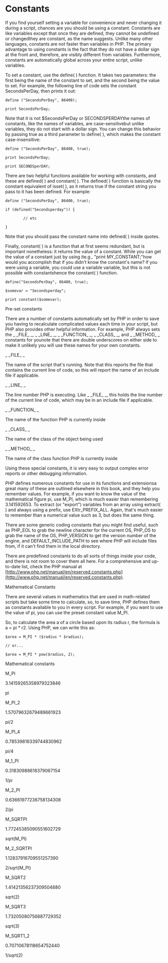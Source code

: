 # Constants

If you find yourself setting a variable for convenience and never changing it during a script, chances are you should be using a constant. Constants are like variables except that once they are defined, they cannot be undefined or changedthey are constant, as the name suggests. Unlike many other languages, constants are not faster than variables in PHP. The primary advantage to using constants is the fact that they do not have a dollar sign at the front and, therefore, are visibly different from variables. Furthermore, constants are automatically global across your entire script, unlike variables.

To set a constant, use the define\( \) function. It takes two parameters: the first being the name of the constant to set, and the second being the value to set. For example, the following line of code sets the constant SecondsPerDay, then prints it out:

```
define ("SecondsPerDay", 86400);

print SecondsPerDay;
```

Note that it is not $SecondsPerDay or SECONDSPERDAYthe names of constants, like the names of variables, are case-sensitivebut unlike variables, they do not start with a dollar sign. You can change this behavior by passing true as a third parameter to define\( \), which makes the constant case-insensitive:

```
define ("SecondsPerDay", 86400, true);

print SecondsPerDay;

print SECONDSperDAY;
```

There are two helpful functions available for working with constants, and these are defined\( \) and constant\( \). The defined\( \) function is basically the constant equivalent of isset\( \), as it returns true if the constant string you pass to it has been defined. For example:

```
define ("SecondsPerDay", 86400, true);

if (defined("Secondsperday")) {

        // etc

}
```

Note that you should pass the constant name into defined\( \) inside quotes.

Finally, constant\( \) is a function that at first seems redundant, but is important nonetheless: it returns the value of a constant. While you can get the value of a constant just by using ite.g., "print MY\_CONSTANT;"how would you accomplish that if you didn't know the constant's name? If you were using a variable, you could use a variable variable, but this is not possible with constantshence the constant\( \) function.

```
define("SecondsPerDay", 86400, true);

$somevar = "Secondsperday";

print constant($somevar);
```

Pre-set constants

There are a number of constants automatically set by PHP in order to save you having to recalculate complicated values each time in your script, but PHP also provides other helpful information. For example, PHP always sets the \_ \_FILE\_ \_, \_ \_LINE\_ \_, \_ \_FUNCTION\_ \_, \_ \_CLASS\_ \_, and \_ \_METHOD\_ \_ constants for younote that there are double underscores on either side to make it unlikely you will use these names for your own constants.

\_ \_FILE\_ \_

The name of the script that's running. Note that this reports the file that contains the current line of code, so this will report the name of an include file if applicable.

\_ \_LINE\_ \_

The line number PHP is executing. Like \_ \_FILE\_ \_, this holds the line number of the current line of code, which may be in an include file if applicable.

\_ \_FUNCTION\_ \_

The name of the function PHP is currently inside

\_ \_CLASS\_ \_

The name of the class of the object being used

\_ \_METHOD\_ \_

The name of the class function PHP is currently inside

Using these special constants, it is very easy to output complex error reports or other debugging information.

PHP defines numerous constants for use in its functions and extensionsa great many of these are outlined elsewhere in this book, and they help you remember values. For example, if you want to know the value of the mathematical figure pi, use M\_PI, which is much easier than remembering 3.141592653. To extract \(or "export"\) variables from an array using extract\( \) and always using a prefix, use EXtr\_PREFIX\_ALL. Again, that's much easier to remember than a numerical value such as 3, but does the same thing.

There are some generic coding constants that you might find useful, such as PHP\_EOL to grab the newline character for the current OS, PHP\_OS to grab the name of the OS, PHP\_VERSION to get the version number of the engine, and DEFAULT\_INCLUDE\_PATH to see where PHP will include files from, if it can't find them in the local directory.

There are predefined constants to do all sorts of things inside your code, and there is not room to cover them all here. For a comprehensive and up-to-date list, check the PHP manual at [http://www.php.net/manual/en/reserved.constants.php](http://www.php.net/manual/en/reserved.constants.php).

Mathematical Constants

There are several values in mathematics that are used in math-related scripts but take some time to calculate, so, to save time, PHP defines them as constants available to you in every script. For example, if you want to use the value of pi, you can use the preset constant value M\_PI.

So, to calculate the area a of a circle based upon its radius r, the formula is a = pi \* r2. Using PHP, we can write this as:

```
$area = M_PI * ($radius * $radius);

// or...

$area = M_PI * pow($radius, 2);
```

Mathematical constants

M\_PI

3.14159265358979323846

pi



M\_PI\_2

1.57079632679489661923

pi/2



M\_PI\_4

0.78539816339744830962

pi/4



M\_1\_PI

0.31830988618379067154

1/pi



M\_2\_PI

0.63661977236758134308

2/pi



M\_SQRTPI

1.77245385090551602729

sqrt\(M\_PI\)



M\_2\_SQRTPI

1.12837916709551257390

2/sqrt\(M\_PI\)



M\_SQRT2

1.41421356237309504880

sqrt\(2\)



M\_SQRT3

1.73205080756887729352

sqrt\(3\)



M\_SQRT1\_2

0.70710678118654752440

1/sqrt\(2\)

